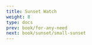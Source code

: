 ```yaml
---
title: Sunset Watch
weight: 8
type: docs
prev: book/for-any-need
next: book/sunset/small-sunset
---
```

